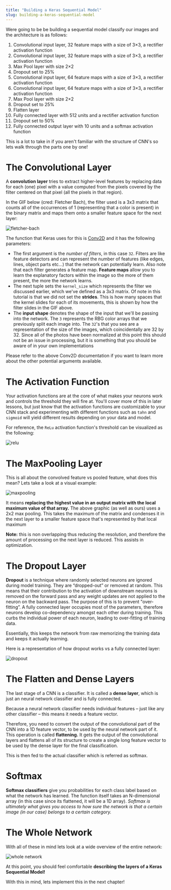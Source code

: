 ```yaml
---
title: "Building a Keras Sequential Model"
slug: building-a-keras-sequential-model
---
```


Were going to be be building a sequential model classify our images and the architecture is as follows:

1. Convolutional input layer, 32 feature maps with a size of 3×3, a rectifier activation function
1. Convolutional input layer, 32 feature maps with a size of 3×3, a rectifier activation function
1. Max Pool layer with size 2×2
1. Dropout set to 25%
1. Convolutional input layer, 64 feature maps with a size of 3×3, a rectifier activation function
1. Convolutional input layer, 64 feature maps with a size of 3×3, a rectifier activation function
1. Max Pool layer with size 2×2
1. Dropout set to 25%
1. Flatten layer
1. Fully connected layer with 512 units and a rectifier activation function
1. Dropout set to 50%
1. Fully connected output layer with 10 units and a softmax activation function

This is a lot to take in if you aren't familiar with the structure of CNN's so lets walk through the parts one by one!

# The Convolutional Layer

A **convolution layer** tries to extract higher-level features by replacing data for each (one) pixel with a value computed from the pixels covered by the filter centered on that pixel (all the pixels in that region).

In the GIF below (cred: Fletcher Bach), the filter used is a 3x3 matrix that counts all of the occurrences of 1 (representing that a color is present) in the binary matrix and maps them onto a smaller feature space for the next layer:

![fletcher-bach](assets/cnn-fletcher-bach.gif)

The function that Keras uses for this is [Conv2D](https://keras.io/layers/convolutional/#conv2d) and it has the following parameters:

- The first argument is the _number of filters_, in this case `32`. Filters are like feature detectors and can represent the number of features (like edges, lines, object parts etc...) that the network can potentially learn. Also note that each filter generates a feature map. **Feature maps** allow you to learn the explanatory factors within the image so the more of them present, the more the network learns.
- The next tuple sets the `kernel_size` which represents the filter we discussed earlier, which we've defined as a 3x3 matrix. Of note in this tutorial is that we did not set the **strides**. This is how many spaces that the kernel slides for each of its movements, this is shown by how the filter slides in the GIF above.
- The **input shape** denotes the shape of the input that we'll be passing into the network. The `3` represents the RBG color arrays that we previously split each image into. The `32`'s that you see are a representation of the size of the images, which coincidentally are 32 by 32. Since all of the photos have been normalized at this point this should not be an issue in processing, but it is something that you should be aware of in your own implementations

Please refer to the above Conv2D documentation if you want to learn more about the other potential arguments available.

# The Activation Function

Your activation functions are at the core of what makes your neurons work and controls the threshold they will fire at. You'll cover more of this in later lessons, but just know that the activation functions are customizable to your CNN stack and experimenting with different functions such as `tahn` and `sigmoid` will yield different results depending on your data and model.

For reference, the `ReLu` activation function's threshold can be visualized as the following:

![relu](assets/relu.jpeg)

# The MaxPooling Layer

This is all about the convolved feature vs pooled feature, what does this mean? Lets take a look at a visual example:

![maxpooling](assets/maxpooling1.png)

It means **replacing the highest value in an output matrix with the local maximum value of that array.** The above graphic (as well as ours) uses a 2x2 max pooling. This takes the maximum of the matrix and condenses it in the next layer to a smaller feature space that's represented by that local maximum

**Note:** this is non overlapping thus reducing the resolution, and therefore the amount of processing on the next layer is reduced. This assists in optimization.

# The Dropout Layer

**Dropout** is a technique where randomly selected neurons are ignored during model training. They are “dropped-out” or removed at random. This means that their contribution to the activation of downstream neurons is removed on the forward pass and any weight updates are not applied to the neuron on the backward pass. The purpose of this is to prevent "over-fitting”. A fully connected layer occupies most of the parameters, therefore neurons develop co-dependency amongst each other during training. This curbs the individual power of each neuron, leading to over-fitting of training data.

Essentially, this keeps the network from raw memorizing the training data and keeps it actually learning.

Here is a representation of how dropout works vs a fully connected layer:

![dropout](assets/dropout.png)

# The Flatten and Dense Layers

The last stage of a CNN is a classifier. It is called a **dense layer**, which is just an neural network classifier and is fully connected.

Because a neural network classifier needs individual features – just like any other classifier – this means it needs a feature vector.

Therefore, you need to convert the output of the convolutional part of the CNN into a 1D feature vector, to be used by the neural network part of it. This operation is called **flattening.** It gets the output of the convolutional layers and flattens all of its structure to create a single long feature vector to be used by the dense layer for the final classification.

This is then fed to the actual classifier which is referred as softmax.

# Softmax

**Softmax classifiers** give you probabilities for each class label based on what the network has learned. The function itself takes an N-dimensional array (in this case since its flattened, it will be a 1D array). _Softmax is ultimately what gives you access to how sure the network is that a certain image (in our case) belongs to a certain category._

# The Whole Network

With all of these in mind lets look at a wide overview of the entire network:

![whole network](assets/typical_cnn.webp)

At this point, you should feel comfortable **describing the layers of a Keras Sequential Model!**

With this in mind, lets implement this in the next chapter!
